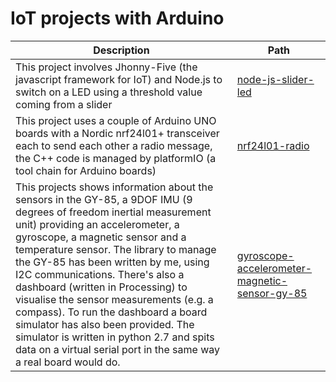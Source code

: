 IoT projects with Arduino
=========================

| Description | Path |
|-------------|------|
| This project involves Jhonny-Five (the javascript framework for IoT) and Node.js to switch on a LED using a threshold value coming from a slider | [node-js-slider-led](./node-js-slider-led) |
| This project uses a couple of Arduino UNO boards with a Nordic nrf24l01+ transceiver each to send each other a radio message, the C++ code is managed by platformIO (a tool chain for Arduino boards) | [nrf24l01-radio](./nrf24l01-radio) |
| This projects shows information about the sensors in the GY-85, a 9DOF IMU (9 degrees of freedom inertial measurement unit) providing an accelerometer, a gyroscope, a magnetic sensor and a temperature sensor. The library to manage the GY-85 has been written by me, using I2C communications. There's also a dashboard (written in Processing) to visualise the sensor measurements (e.g. a compass). To run the dashboard a board simulator has also been provided. The simulator is written in python 2.7 and spits data on a virtual serial port in the same way a real board would do. | [gyroscope-accelerometer-magnetic-sensor-gy-85](./gyroscope-accelerometer-magnetic-sensor-gy-85) |
